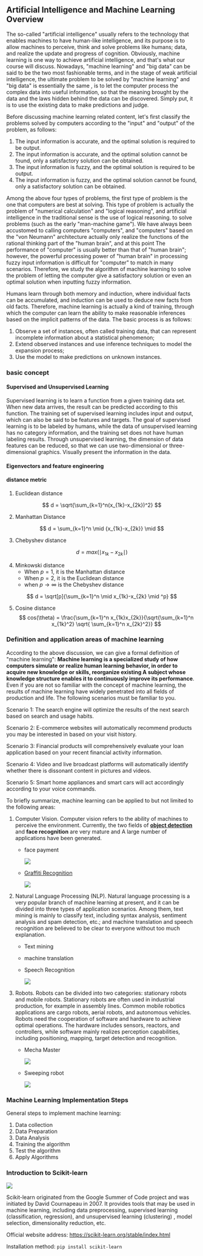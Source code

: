 ## Artificial Intelligence and Machine Learning Overview

The so-called "artificial intelligence" usually refers to the technology that enables machines to have human-like intelligence, and its purpose is to allow machines to perceive, think and solve problems like humans; data, and realize the update and progress of cognition. Obviously, machine learning is one way to achieve artificial intelligence, and that's what our course will discuss. Nowadays, "machine learning" and "big data" can be said to be the two most fashionable terms, and in the stage of weak artificial intelligence, the ultimate problem to be solved by "machine learning" and "big data" is essentially the same , is to let the computer process the complex data into useful information, so that the meaning brought by the data and the laws hidden behind the data can be discovered. Simply put, it is to use the existing data to make predictions and judge.

Before discussing machine learning related content, let's first classify the problems solved by computers according to the "input" and "output" of the problem, as follows:

1. The input information is accurate, and the optimal solution is required to be output.
2. The input information is accurate, and the optimal solution cannot be found, only a satisfactory solution can be obtained.
3. The input information is fuzzy, and the optimal solution is required to be output.
4. The input information is fuzzy, and the optimal solution cannot be found, only a satisfactory solution can be obtained.

Among the above four types of problems, the first type of problem is the one that computers are best at solving. This type of problem is actually the problem of "numerical calculation" and "logical reasoning", and artificial intelligence in the traditional sense is the use of logical reasoning. to solve problems (such as the early "man-machine game"). We have always been accustomed to calling computers "computers", and "computers" based on the "von Neumann" architecture actually only realize the functions of the rational thinking part of the "human brain", and at this point The performance of "computer" is usually better than that of "human brain"; however, the powerful processing power of "human brain" in processing fuzzy input information is difficult for "computer" to match in many scenarios. Therefore, we study the algorithm of machine learning to solve the problem of letting the computer give a satisfactory solution or even an optimal solution when inputting fuzzy information.

Humans learn through both memory and induction, where individual facts can be accumulated, and induction can be used to deduce new facts from old facts. Therefore, machine learning is actually a kind of training, through which the computer can learn the ability to make reasonable inferences based on the implicit patterns of the data. The basic process is as follows:

1. Observe a set of instances, often called training data, that can represent incomplete information about a statistical phenomenon;
2. Extend observed instances and use inference techniques to model the expansion process;
3. Use the model to make predictions on unknown instances.

### basic concept

#### Supervised and Unsupervised Learning

Supervised learning is to learn a function from a given training data set. When new data arrives, the result can be predicted according to this function. The training set of supervised learning includes input and output, which can also be said to be features and targets. The goal of supervised learning is to be labeled by humans, while the data of unsupervised learning has no category information, and the training set does not have human labeling results. Through unsupervised learning, the dimension of data features can be reduced, so that we can use two-dimensional or three-dimensional graphics. Visually present the information in the data.

#### Eigenvectors and feature engineering



#### distance metric



1. Euclidean distance

$$
d = \sqrt{\sum_{k=1}^n(x_{1k}-x_{2k})^2}
$$

2. Manhattan Distance

$$
d = \sum_{k=1}^n \mid {x_{1k}-x_{2k}} \mid
$$

3. Chebyshev distance

$$
d = max(\mid x_{1k}-x_{2k} \mid)
$$

4. Minkowski distance
    - When $p=1$, it is the Manhattan distance
    - When $p=2$, it is the Euclidean distance
    - when $p \to \infty$ is the Chebyshev distance

$$
d = \sqrt[p]{\sum_{k=1}^n \mid x_{1k}-x_{2k} \mid ^p}
$$

5. Cosine distance
    $$
    cos(\theta) = \frac{\sum_{k=1}^n x_{1k}x_{2k}}{\sqrt{\sum_{k=1}^n x_{1k}^2} \sqrt{ \sum_{k=1}^n x_{2k}^2}}
    $$

### Definition and application areas of machine learning

According to the above discussion, we can give a formal definition of "machine learning": **Machine learning is a specialized study of how computers simulate or realize human learning behavior, in order to acquire new knowledge or skills, reorganize existing A subject whose knowledge structure enables it to continuously improve its performance**. Even if you are not so familiar with the concept of machine learning, the results of machine learning have widely penetrated into all fields of production and life. The following scenarios must be familiar to you.

Scenario 1: The search engine will optimize the results of the next search based on search and usage habits.

Scenario 2: E-commerce websites will automatically recommend products you may be interested in based on your visit history.

Scenario 3: Financial products will comprehensively evaluate your loan application based on your recent financial activity information.

Scenario 4: Video and live broadcast platforms will automatically identify whether there is dissonant content in pictures and videos.

Scenario 5: Smart home appliances and smart cars will act accordingly according to your voice commands.

To briefly summarize, machine learning can be applied to but not limited to the following areas:

1. Computer Vision. Computer vision refers to the ability of machines to perceive the environment. Currently, the two fields of [**object detection**](https://pjreddie.com/darknet/yolo/) and **face recognition** are very mature and A large number of applications have been generated.

    - face payment

        ![](res/face_paying.png)

    - [Graffiti Recognition](https://quickdraw.withgoogle.com/)

        ![](res/quickdraw.png)

2. Natural Language Processing (NLP). Natural language processing is a very popular branch of machine learning at present, and it can be divided into three types of application scenarios. Among them, text mining is mainly to classify text, including syntax analysis, sentiment analysis and spam detection, etc.; and machine translation and speech recognition are believed to be clear to everyone without too much explanation.

    - Text mining
    - machine translation

    - Speech Recognition

        ![](res/xiaomi_ai_voice_box.png)

3. Robots. Robots can be divided into two categories: stationary robots and mobile robots. Stationary robots are often used in industrial production, for example in assembly lines. Common mobile robotics applications are cargo robots, aerial robots, and autonomous vehicles. Robots need the cooperation of software and hardware to achieve optimal operations. The hardware includes sensors, reactors, and controllers, while software mainly realizes perception capabilities, including positioning, mapping, target detection and recognition.

    - Mecha Master

        ![](res/dajiang_robomaster.png)

    - Sweeping robot

        ![](res/sweep_robot.jpg)

### Machine Learning Implementation Steps

General steps to implement machine learning:

1. Data collection
2. Data Preparation
3. Data Analysis
4. Training the algorithm
5. Test the algorithm
6. Apply Algorithms

### Introduction to Scikit-learn

![](res/scikit-learn-logo.png)

Scikit-learn originated from the Google Summer of Code project and was initiated by David Cournapeau in 2007. It provides tools that may be used in machine learning, including data preprocessing, supervised learning (classification, regression), and unsupervised learning (clustering) , model selection, dimensionality reduction, etc.

Official website address: <https://scikit-learn.org/stable/index.html>

Installation method: `pip install scikit-learn`